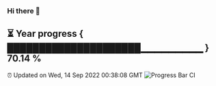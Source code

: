 ### Hi there 👋
⏳ Year progress { █████████████████████▁▁▁▁▁▁▁▁▁ } 70.14 %
---
⏰ Updated on Wed, 14 Sep 2022 00:38:08 GMT
![Progress Bar CI](https://github.com/Moyi321/Moyi321/workflows/Progress%20Bar%20CI/badge.svg)
